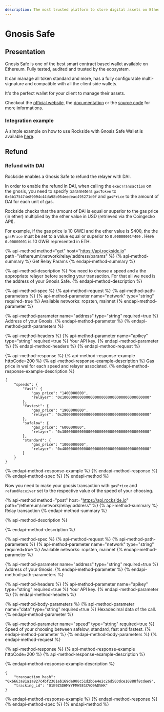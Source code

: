 ```yaml
---
description: The most trusted platform to store digital assets on Ethereum
---
```


# Gnosis Safe

## Presentation <a id="presentation"></a>

Gnosis Safe is one of the best smart contract based wallet available on Ethereum. Fully tested, audited and trusted by the ecosystem.‌

It can manage all token standard and more, has a fully configurable multi-signature and compatible with all the client side wallets.‌

It's the perfect wallet for your client to manage their assets.‌

Checkout the [official website](https://gnosis-safe.io/), the [documentation](https://docs.gnosis.io/safe/) or the [source code](https://github.com/gnosis/safe-contracts) for more informations.‌

### Integration example

A simple example on how to use Rockside with Gnosis Safe Wallet is available [here](https://github.com/rocksideio/rockside-integration-examples/tree/master/gnosis-safe).

## Refund

### Refund with DAI

Rockside enables a Gnosis Safe to refund the relayer with DAI. 

In order to enable the refund in DAI,  when calling the `execTransaction` on the gnosis, you need to specify parameters  `gasToken` to `0x6b175474e89094c44da98b954eedeac495271d0f`  and `gasPrice` to the amount of DAI for each unit of gas.

Rockside checks that the amount of DAI is equal or superior to the gas price \(in ether\) multiplied by the ether value in USD \(retrieved via the Coingecko API\). 

For example, if the gas price is 10 GWEI and the ether value is $400, the the `gasPrice` must be set to a value equal or superior to `0.00000001*400` . Here `0.00000001` is 10 GWEI represented in ETH.

{% api-method method="get" host="https://api.rockside.io" path="/ethereum/:network/relay/:address/params" %}
{% api-method-summary %}
Get Relay Params
{% endapi-method-summary %}

{% api-method-description %}
You need to choose a speed and a the appropriate relayer before sending your transaction. For that all we need is the address of your Gnosis Safe.
{% endapi-method-description %}

{% api-method-spec %}
{% api-method-request %}
{% api-method-path-parameters %}
{% api-method-parameter name="network" type="string" required=true %}
Available networks: ropsten, mainnet
{% endapi-method-parameter %}

{% api-method-parameter name="address" type="string" required=true %}
Address of your Gnosis.
{% endapi-method-parameter %}
{% endapi-method-path-parameters %}

{% api-method-headers %}
{% api-method-parameter name="apikey" type="string" required=true %}
Your API key.
{% endapi-method-parameter %}
{% endapi-method-headers %}
{% endapi-method-request %}

{% api-method-response %}
{% api-method-response-example httpCode=200 %}
{% api-method-response-example-description %}
Gas price in wei for each speed and relayer associated.
{% endapi-method-response-example-description %}

```
{
    "speeds": {
        "fast": {
            "gas_price": "1400000000",
            "relayer": "0x1000000000000000000000000000000000000000"
        },
        "fastest": {
            "gas_price": "1900000000",
            "relayer": "0x2000000000000000000000000000000000000000"
        },
        "safelow": {
            "gas_price": "600000000",
            "relayer": "0x3000000000000000000000000000000000000000"
        },
        "standard": {
            "gas_price": "1000000000",
            "relayer": "0x4000000000000000000000000000000000000000"
        }
    }
}
```
{% endapi-method-response-example %}
{% endapi-method-response %}
{% endapi-method-spec %}
{% endapi-method %}

Now you need to make your gnosis transaction with `gasPrice`  and `refundReceiver` set to the respective value of the speed of your choosing.

{% api-method method="post" host="https://api.rockside.io" path="/ethereum/:network/relay/:address" %}
{% api-method-summary %}
Relay transaction
{% endapi-method-summary %}

{% api-method-description %}

{% endapi-method-description %}

{% api-method-spec %}
{% api-method-request %}
{% api-method-path-parameters %}
{% api-method-parameter name="network" type="string" required=true %}
Available networks: ropsten, mainnet
{% endapi-method-parameter %}

{% api-method-parameter name="address" type="string" required=true %}
Address of your Gnosis.
{% endapi-method-parameter %}
{% endapi-method-path-parameters %}

{% api-method-headers %}
{% api-method-parameter name="apikey" type="string" required=true %}
Your API key.
{% endapi-method-parameter %}
{% endapi-method-headers %}

{% api-method-body-parameters %}
{% api-method-parameter name="data" type="string" required=true %}
Hexadecimal data of the call.
{% endapi-method-parameter %}

{% api-method-parameter name="speed" type="string" required=true %}
Speed of your choosing between safelow, standard, fast and fastest.
{% endapi-method-parameter %}
{% endapi-method-body-parameters %}
{% endapi-method-request %}

{% api-method-response %}
{% api-method-response-example httpCode=200 %}
{% api-method-response-example-description %}

{% endapi-method-response-example-description %}

```
{
    "transaction_hash": "0x6663a81a1a827c4bf2301eb169de900c51d2b6e4e2c26d503dce10888f8cdee9",
    "tracking_id": "01E9ZSDHMYYFMW3E1CVQ9ADVHK"
}
```
{% endapi-method-response-example %}
{% endapi-method-response %}
{% endapi-method-spec %}
{% endapi-method %}



